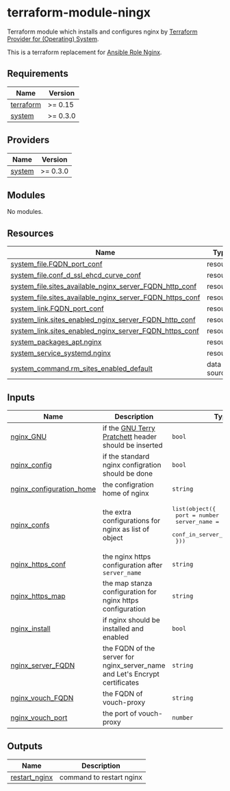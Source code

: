 # terraform-module-ningx

Terraform module which installs and configures nginx by [Terraform Provider for (Operating) System](https://registry.terraform.io/providers/neuspaces/system).

This is a terraform replacement for [Ansible Role Nginx](https://github.com/l-with/ansible-role-nginx).

<!-- BEGIN_TF_DOCS -->
## Requirements

| Name | Version |
|------|---------|
| <a name="requirement_terraform"></a> [terraform](#requirement\_terraform) | >= 0.15 |
| <a name="requirement_system"></a> [system](#requirement\_system) | >= 0.3.0 |

## Providers

| Name | Version |
|------|---------|
| <a name="provider_system"></a> [system](#provider\_system) | >= 0.3.0 |

## Modules

No modules.

## Resources

| Name | Type |
|------|------|
| [system_file.FQDN_port_conf](https://registry.terraform.io/providers/neuspaces/system/latest/docs/resources/file) | resource |
| [system_file.conf_d_ssl_ehcd_curve_conf](https://registry.terraform.io/providers/neuspaces/system/latest/docs/resources/file) | resource |
| [system_file.sites_available_nginx_server_FQDN_http_conf](https://registry.terraform.io/providers/neuspaces/system/latest/docs/resources/file) | resource |
| [system_file.sites_available_nginx_server_FQDN_https_conf](https://registry.terraform.io/providers/neuspaces/system/latest/docs/resources/file) | resource |
| [system_link.FQDN_port_conf](https://registry.terraform.io/providers/neuspaces/system/latest/docs/resources/link) | resource |
| [system_link.sites_enabled_nginx_server_FQDN_http_conf](https://registry.terraform.io/providers/neuspaces/system/latest/docs/resources/link) | resource |
| [system_link.sites_enabled_nginx_server_FQDN_https_conf](https://registry.terraform.io/providers/neuspaces/system/latest/docs/resources/link) | resource |
| [system_packages_apt.nginx](https://registry.terraform.io/providers/neuspaces/system/latest/docs/resources/packages_apt) | resource |
| [system_service_systemd.nginx](https://registry.terraform.io/providers/neuspaces/system/latest/docs/resources/service_systemd) | resource |
| [system_command.rm_sites_enabled_default](https://registry.terraform.io/providers/neuspaces/system/latest/docs/data-sources/command) | data source |

## Inputs

| Name | Description | Type | Default | Required |
|------|-------------|------|---------|:--------:|
| <a name="input_nginx_GNU"></a> [nginx\_GNU](#input\_nginx\_GNU) | if the [GNU Terry Pratchett](http://www.gnuterrypratchett.com) header should be inserted | `bool` | `true` | no |
| <a name="input_nginx_config"></a> [nginx\_config](#input\_nginx\_config) | if the standard nginx configration should be done | `bool` | `true` | no |
| <a name="input_nginx_configuration_home"></a> [nginx\_configuration\_home](#input\_nginx\_configuration\_home) | the configration home of nginx | `string` | `"/etc/nginx"` | no |
| <a name="input_nginx_confs"></a> [nginx\_confs](#input\_nginx\_confs) | the extra configurations for nginx as list of object | <pre>list(object({<br>    port                  = number<br>    server_name           = string<br>    conf_in_server_stanza = string<br>  }))</pre> | `[]` | no |
| <a name="input_nginx_https_conf"></a> [nginx\_https\_conf](#input\_nginx\_https\_conf) | the nginx https configuration after `server_name` | `string` | `""` | no |
| <a name="input_nginx_https_map"></a> [nginx\_https\_map](#input\_nginx\_https\_map) | the map stanza configuration for nginx https configuration | `string` | `""` | no |
| <a name="input_nginx_install"></a> [nginx\_install](#input\_nginx\_install) | if nginx should be installed and enabled | `bool` | `true` | no |
| <a name="input_nginx_server_FQDN"></a> [nginx\_server\_FQDN](#input\_nginx\_server\_FQDN) | the FQDN of the server for nginx\_server\_name and Let's Encrypt certificates | `string` | n/a | yes |
| <a name="input_nginx_vouch_FQDN"></a> [nginx\_vouch\_FQDN](#input\_nginx\_vouch\_FQDN) | the FQDN of vouch-proxy | `string` | `""` | no |
| <a name="input_nginx_vouch_port"></a> [nginx\_vouch\_port](#input\_nginx\_vouch\_port) | the port of vouch-proxy | `number` | `9090` | no |

## Outputs

| Name | Description |
|------|-------------|
| <a name="output_restart_nginx"></a> [restart\_nginx](#output\_restart\_nginx) | command to restart nginx |
<!-- END_TF_DOCS -->
